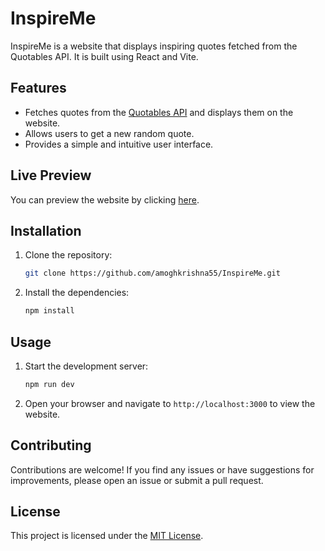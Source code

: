 # InspireMe

InspireMe is a website that displays inspiring quotes fetched from the Quotables API. It is built using React and Vite.

## Features

- Fetches quotes from the [Quotables API](https://quotable.io) and displays them on the website.
- Allows users to get a new random quote.
- Provides a simple and intuitive user interface.

## Live Preview

You can preview the website by clicking [here](https://amoghkrishna55.github.io/InspireMe).

## Installation

1. Clone the repository:

   ```bash
   git clone https://github.com/amoghkrishna55/InspireMe.git
   ```

2. Install the dependencies:

   ```bash
   npm install
   ```

## Usage

1. Start the development server:

   ```bash
   npm run dev
   ```

2. Open your browser and navigate to `http://localhost:3000` to view the website.

## Contributing

Contributions are welcome! If you find any issues or have suggestions for improvements, please open an issue or submit a pull request.

## License

This project is licensed under the [MIT License](LICENSE).
